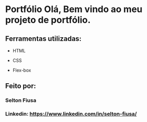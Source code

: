 # Portfólio Olá, Bem vindo ao meu projeto de portfólio.

## Ferramentas utilizadas:

* HTML

* CSS

* Flex-box

## Feito por:

### Selton Fiusa

### Linkedin: https://www.linkedin.com/in/selton-fiusa/